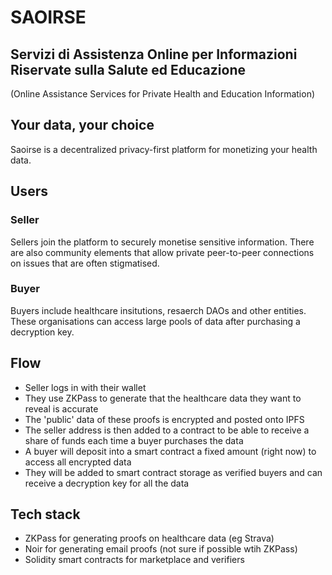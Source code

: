 # SAOIRSE
## Servizi di Assistenza Online per Informazioni Riservate sulla Salute ed Educazione 
(Online Assistance Services for Private Health and Education Information)

## Your data, your choice

Saoirse is a decentralized privacy-first platform for monetizing your health data. 

## Users

### Seller

Sellers join the platform to securely monetise sensitive information. There are also community elements that allow private peer-to-peer connections on issues that are often stigmatised. 

### Buyer

Buyers include healthcare insitutions, resaerch DAOs and other entities. These organisations can access large pools of data after purchasing a decryption key.

## Flow

- Seller logs in with their wallet
- They use ZKPass to generate that the healthcare data they want to reveal is accurate
- The 'public' data of these proofs is encrypted and posted onto IPFS
- The seller address is then added to a contract to be able to receive a share of funds each time a buyer purchases the data
- A buyer will deposit into a smart contract a fixed amount (right now) to access all encrypted data
- They will be added to smart contract storage as verified buyers and can receive a decryption key for all the data

## Tech stack

- ZKPass for generating proofs on healthcare data (eg Strava)
- Noir for generating email proofs (not sure if possible wtih ZKPass)
- Solidity smart contracts for marketplace and verifiers


